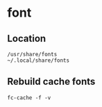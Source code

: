 # font

## Location

```
/usr/share/fonts
~/.local/share/fonts
```

## Rebuild cache fonts

```
fc-cache -f -v
```
